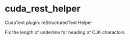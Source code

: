 # cuda_rest_helper
CudaText plugin: reStructuredText Helper

Fix the length of underline for heading of CJK charactors
